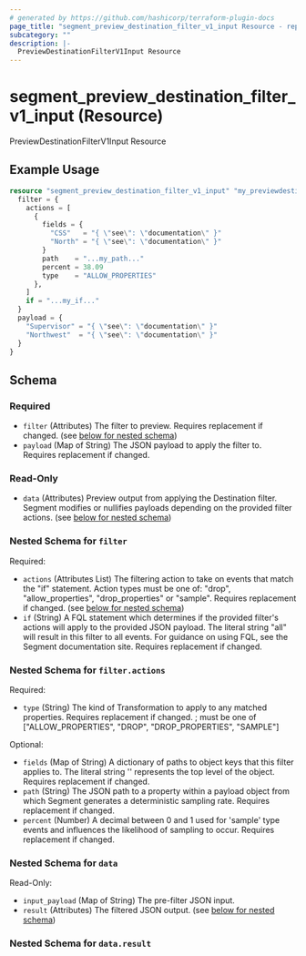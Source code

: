 ```yaml
---
# generated by https://github.com/hashicorp/terraform-plugin-docs
page_title: "segment_preview_destination_filter_v1_input Resource - repo"
subcategory: ""
description: |-
  PreviewDestinationFilterV1Input Resource
---
```


# segment_preview_destination_filter_v1_input (Resource)

PreviewDestinationFilterV1Input Resource

## Example Usage

```terraform
resource "segment_preview_destination_filter_v1_input" "my_previewdestinationfilterv1input" {
  filter = {
    actions = [
      {
        fields = {
          "CSS"   = "{ \"see\": \"documentation\" }"
          "North" = "{ \"see\": \"documentation\" }"
        }
        path    = "...my_path..."
        percent = 38.09
        type    = "ALLOW_PROPERTIES"
      },
    ]
    if = "...my_if..."
  }
  payload = {
    "Supervisor" = "{ \"see\": \"documentation\" }"
    "Northwest"  = "{ \"see\": \"documentation\" }"
  }
}
```

<!-- schema generated by tfplugindocs -->
## Schema

### Required

- `filter` (Attributes) The filter to preview. Requires replacement if changed. (see [below for nested schema](#nestedatt--filter))
- `payload` (Map of String) The JSON payload to apply the filter to. Requires replacement if changed.

### Read-Only

- `data` (Attributes) Preview output from applying the Destination filter.
Segment modifies or nullifies payloads depending on the provided filter actions. (see [below for nested schema](#nestedatt--data))

<a id="nestedatt--filter"></a>
### Nested Schema for `filter`

Required:

- `actions` (Attributes List) The filtering action to take on events that match the "if" statement.
Action types must be one of: "drop", "allow_properties", "drop_properties" or "sample".
Requires replacement if changed. (see [below for nested schema](#nestedatt--filter--actions))
- `if` (String) A FQL statement which determines if the provided filter's actions will apply to the provided JSON payload.
The literal string "all" will result in this filter to all events.
For guidance on using FQL, see the Segment documentation site.
Requires replacement if changed.

<a id="nestedatt--filter--actions"></a>
### Nested Schema for `filter.actions`

Required:

- `type` (String) The kind of Transformation to apply to any matched properties. Requires replacement if changed. ; must be one of ["ALLOW_PROPERTIES", "DROP", "DROP_PROPERTIES", "SAMPLE"]

Optional:

- `fields` (Map of String) A dictionary of paths to object keys that this filter applies to.
  The literal string '' represents the top level of the object.
Requires replacement if changed.
- `path` (String) The JSON path to a property within a payload object from which Segment generates a deterministic
sampling rate.
Requires replacement if changed.
- `percent` (Number) A decimal between 0 and 1 used for 'sample' type events and
influences the likelihood of sampling to occur.
Requires replacement if changed.



<a id="nestedatt--data"></a>
### Nested Schema for `data`

Read-Only:

- `input_payload` (Map of String) The pre-filter JSON input.
- `result` (Attributes) The filtered JSON output. (see [below for nested schema](#nestedatt--data--result))

<a id="nestedatt--data--result"></a>
### Nested Schema for `data.result`


